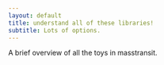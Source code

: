 ```yaml
---
layout: default
title: understand all of these libraries!
subtitle: Lots of options.
---
```


A brief overview of all the toys in masstransit.
